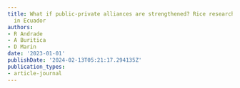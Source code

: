 ```yaml
---
title: What if public-private alliances are strengthened? Rice research and scaling-up
  in Ecuador
authors:
- R Andrade
- A Buritica
- D Marin
date: '2023-01-01'
publishDate: '2024-02-13T05:21:17.294135Z'
publication_types:
- article-journal
---
```

